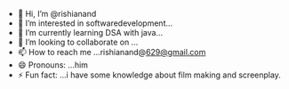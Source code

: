 - 👋 Hi, I’m @rishianand
- 👀 I’m interested in softwaredevelopment...
- 🌱 I’m currently learning DSA with java...
- 💞️ I’m looking to collaborate on ...
- 📫 How to reach me ...rishianand@629@gmail.com
- 😄 Pronouns: ...him
- ⚡ Fun fact: ...i have some knowledge about film making and screenplay.

<!---
rishiucer/rishiucer is a ✨ special ✨ repository because its `README.md` (this file) appears on your GitHub profile.
You can click the Preview link to take a look at your changes.
--->
